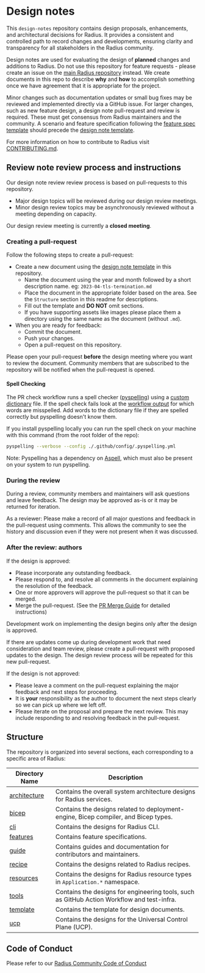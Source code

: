 # Design notes

This `design-notes` repository contains design proposals, enhancements, and architectural decisions for Radius. It provides a consistent and controlled path to record changes and developments, ensuring clarity and transparency for all stakeholders in the Radius community.

Design notes are used for evaluating the design of **planned** changes and additions to Radius. Do not use this repository for feature requests - please create an issue on the [main Radius repository](https://github.com/radius-project) instead. We create documents in this repo to describe **why** and **how** to accomplish something once we have agreement that it is appropriate for the project.

Minor changes such as documentation updates or small bug fixes may be reviewed and implemented directly via a GitHub issue. For larger changes, such as new feature design, a design note pull-request and review is required. These must get consensus from Radius maintainers and the community. A scenario and feature specification following the [feature spec template](./template/YYYY-MM-feature-spec.md) should precede the [design note template](./template/YYYY-MM-design-template.md).

For more information on how to contribute to Radius visit [CONTRIBUTING.md](https://github.com/radius-project/radius/blob/main/CONTRIBUTING.md).

## Review note review process and instructions

Our design note review review process is based on pull-requests to this repository. 

- Major design topics will be reviewed during our design review meetings.
- Minor design review topics may be asynchronously reviewed without a meeting depending on capacity.

Our design review meeting is currently a **closed meeting**.

### Creating a pull-request

Follow the following steps to create a pull-request:

- Create a new document using the [design note template](./template/YYYY-MM-design-template.md) in this repository.
  - Name the document using the year and month followed by a short description name. eg: `2023-04-tls-termination.md`
  - Place the document in the appropriate folder based on the area. See the `Structure` section in this readme for descriptions.
  - Fill out the template and **DO NOT** omit sections.
  - If you have supporting assets like images please place them a directory using the same name as the document (without `.md`).
- When you are ready for feedback:
  - Commit the document.
  - Push your changes.
  - Open a pull-request on this repository.

Please open your pull-request **before** the design meeting where you want to review the document. Community members that are subscribed to the repository will be notified when the pull-request is opened.

#### Spell Checking

The PR check workflow runs a spell checker ([pyspelling](https://pypi.org/project/pyspelling/)) using a [custom dictionary](./.github/config/en-custom.txt) file. If the spell check fails look at the [workflow output](https://github.com/radius-project/design-notes/actions/workflows/spellcheck.yaml) for which words are misspelled. Add words to the dictionary file if they are spelled correctly but pyspelling doesn't know them.

If you install pyspelling locally you can run the spell check on your machine with this command (from the root folder of the repo):

```bash
pyspelling --verbose --config ./.github/config/.pyspelling.yml
```

Note: Pyspelling has a dependency on [Aspell](http://aspell.net/), which must also be present on your system to run pyspelling.

### During the review

During a review, community members and maintainers will ask questions and leave feedback. The design may be approved as-is or it may be returned for iteration.

As a reviewer: Please make a record of all major questions and feedback in the pull-request using comments. This allows the community to see the history and discussion even if they were not present when it was discussed.

### After the review: authors

If the design is approved:

  - Please incorporate any outstanding feedback.
  - Please respond to, and resolve all comments in the document explaining the resolution of the feedback. 
  - One or more approvers will approve the pull-request so that it can be merged.
  - Merge the pull-request. (See the [PR Merge Guide](./guide/pr-merge-guide.md) for detailed instructions)

Development work on implementing the design begins only after the design is approved.

If there are updates come up during development work that need consideration and team review, please create a pull-request with proposed updates to the design. The design review process will be repeated for this new pull-request.

If the design is not approved:

  - Please leave a comment on the pull-request explaining the major feedback and next steps for proceeding.
  - It is **your** responsibility as the author to document the next steps clearly so we can pick up where we left off.
  - Please iterate on the proposal and prepare the next review. This may include responding to and resolving feedback in the pull-request.

## Structure

The repository is organized into several sections, each corresponding to a specific area of Radius:

| Directory Name | Description |
|---|---|
| [architecture](./architecture/) | Contains the overall system architecture designs for Radius services. |
| [bicep](./bicep/) | Contains the designs related to deployment-engine, Bicep compiler, and Bicep types. |
| [cli](./cli/) | Contains the designs for Radius CLI. |
| [features](./features/) | Contains feature specifications. |
| [guide](./guide/) | Contains guides and documentation for contributors and maintainers. |
| [recipe](./recipe/) | Contains the designs related to Radius recipes. |
| [resources](./resources/) | Contains the designs for Radius resource types in `Application.*` namespace. | 
| [tools](./tools/) | Contains the designs for engineering tools, such as GitHub Action Workflow and test-infra. |
| [template](./template/) | Contains the template for design documents.|
| [ucp](./ucp/) | Contains the designs for the Universal Control Plane (UCP). |

## Code of Conduct

Please refer to our [Radius Community Code of Conduct](https://github.com/radius-project/radius/blob/main/CODE_OF_CONDUCT.md)
